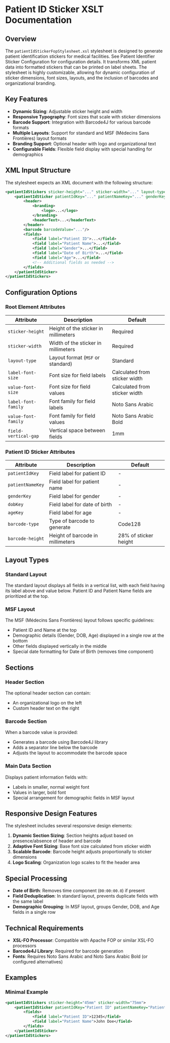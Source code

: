 # Patient ID Sticker XSLT Documentation

## Overview

The `patientIdStickerFopStylesheet.xsl` stylesheet is designed to generate patient identification stickers for medical facilities.  See Patient Identifier Sticker Configuration for configuration details.
It transforms XML patient data into formatted stickers that can be printed on label sheets. The stylesheet is highly customizable, allowing for dynamic configuration of sticker dimensions, font sizes, layouts, and the inclusion of barcodes and organizational branding.

## Key Features

- **Dynamic Sizing**: Adjustable sticker height and width
- **Responsive Typography**: Font sizes that scale with sticker dimensions
- **Barcode Support**: Integration with Barcode4J for various barcode formats
- **Multiple Layouts**: Support for standard and MSF (Médecins Sans Frontières) layout formats
- **Branding Support**: Optional header with logo and organizational text
- **Configurable Fields**: Flexible field display with special handling for demographics

## XML Input Structure

The stylesheet expects an XML document with the following structure:

```xml
<patientIdStickers sticker-height="..." sticker-width="..." layout-type="...">
    <patientIdSticker patientIdKey="..." patientNameKey="..." genderKey="..." dobKey="..." ageKey="..." barcode-type="..." barcode-height="...">
        <header>
            <branding>
                <logo>...</logo>
            </branding>
            <headerText>...</headerText>
        </header>
        <barcode barcodeValue="..."/>
        <fields>
            <field label="Patient ID">...</field>
            <field label="Patient Name">...</field>
            <field label="Gender">...</field>
            <field label="Date of Birth">...</field>
            <field label="Age">...</field>
            <!-- Additional fields as needed -->
        </fields>
    </patientIdSticker>
</patientIdStickers>
```

## Configuration Options

### Root Element Attributes

| Attribute | Description | Default |
|-----------|-------------|---------|
| `sticker-height` | Height of the sticker in millimeters | Required |
| `sticker-width` | Width of the sticker in millimeters | Required |
| `layout-type` | Layout format (`MSF` or standard) | Standard |
| `label-font-size` | Font size for field labels | Calculated from sticker width |
| `value-font-size` | Font size for field values | Calculated from sticker width |
| `label-font-family` | Font family for field labels | Noto Sans Arabic |
| `value-font-family` | Font family for field values | Noto Sans Arabic Bold |
| `field-vertical-gap` | Vertical space between fields | 1mm |

### Patient ID Sticker Attributes

| Attribute | Description | Default |
|-----------|-------------|---------|
| `patientIdKey` | Field label for patient ID | - |
| `patientNameKey` | Field label for patient name | - |
| `genderKey` | Field label for gender | - |
| `dobKey` | Field label for date of birth | - |
| `ageKey` | Field label for age | - |
| `barcode-type` | Type of barcode to generate | Code128 |
| `barcode-height` | Height of barcode in millimeters | 28% of sticker height |

## Layout Types

### Standard Layout

The standard layout displays all fields in a vertical list, with each field having its label above and value below. Patient ID and Patient Name fields are prioritized at the top.

### MSF Layout

The MSF (Médecins Sans Frontières) layout follows specific guidelines:
- Patient ID and Name at the top
- Demographic details (Gender, DOB, Age) displayed in a single row at the bottom
- Other fields displayed vertically in the middle
- Special date formatting for Date of Birth (removes time component)

## Sections

### Header Section

The optional header section can contain:
- An organizational logo on the left
- Custom header text on the right

### Barcode Section

When a barcode value is provided:
- Generates a barcode using Barcode4J library
- Adds a separator line below the barcode
- Adjusts the layout to accommodate the barcode space

### Main Data Section

Displays patient information fields with:
- Labels in smaller, normal weight font
- Values in larger, bold font
- Special arrangement for demographic fields in MSF layout

## Responsive Design Features

The stylesheet includes several responsive design elements:

1. **Dynamic Section Sizing**: Section heights adjust based on presence/absence of header and barcode
2. **Adaptive Font Sizing**: Base font size calculated from sticker width
3. **Scalable Barcode**: Barcode height adjusts proportionally to sticker dimensions
4. **Logo Scaling**: Organization logo scales to fit the header area

## Special Processing

- **Date of Birth**: Removes time component (`00:00:00.0`) if present
- **Field Deduplication**: In standard layout, prevents duplicate fields with the same label
- **Demographic Grouping**: In MSF layout, groups Gender, DOB, and Age fields in a single row

## Technical Requirements

- **XSL-FO Processor**: Compatible with Apache FOP or similar XSL-FO processors
- **Barcode4J Library**: Required for barcode generation
- **Fonts**: Requires Noto Sans Arabic and Noto Sans Arabic Bold (or configured alternatives)

## Examples

### Minimal Example

```xml
<patientIdStickers sticker-height="45mm" sticker-width="75mm">
    <patientIdSticker patientIdKey="Patient ID" patientNameKey="Patient Name">
        <fields>
            <field label="Patient ID">12345</field>
            <field label="Patient Name">John Doe</field>
        </fields>
    </patientIdSticker>
</patientIdStickers>
```
